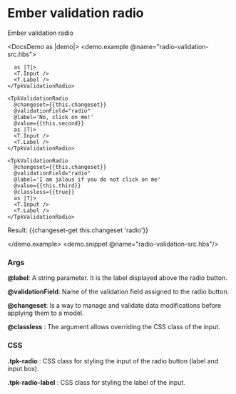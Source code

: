 # Ember validation radio

Ember validation radio

<DocsDemo as |demo|>
  <demo.example @name="radio-validation-src.hbs">
  <div>
    <TpkValidationRadio 
      @changeset={{this.changeset}}
      @validationField="radio"
      @label={{'Click on me!'}}
      @value={{this.first}}
      @selected={{this.first}}
      
      as |T|>
      <T.Input />
      <T.Label /> 
    </TpkValidationRadio>

    <TpkValidationRadio 
      @changeset={{this.changeset}}
      @validationField="radio"
      @label='No, click on me!'
      @value={{this.second}} 
      as |T|>
      <T.Input />
      <T.Label /> 
    </TpkValidationRadio>

    <TpkValidationRadio 
      @changeset={{this.changeset}}
      @validationField="radio"
      @label='I am jalous if you do not click on me'
      @value={{this.third}}
      @classless={{true}}
      as |T|>
      <T.Input />
      <T.Label /> 
    </TpkValidationRadio>
  </div>
 
  Result: {{changeset-get this.changeset 'radio'}}

  </demo.example>
  <demo.snippet @name="radio-validation-src.hbs"/>
</DocsDemo>

### Args

**@label**: A string parameter. It is the label displayed above the radio button.

**@validationField**: Name of the validation field assigned to the radio button.

**@changeset**: Is a way to manage and validate data modifications before applying them to a model.

**@classless** : The argument allows overriding the CSS class of the input.


### CSS

**.tpk-radio** : CSS class for styling the input of the radio button (label and input box).

**.tpk-radio-label** : CSS class for styling the label of the input.

